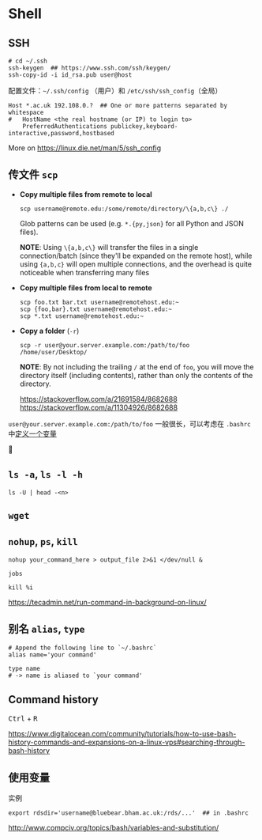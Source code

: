 # Shell

## SSH

```shell
# cd ~/.ssh
ssh-keygen  ## https://www.ssh.com/ssh/keygen/
ssh-copy-id -i id_rsa.pub user@host
```

配置文件：`~/.ssh/config` （用户）和 `/etc/ssh/ssh_config`（全局）

```
Host *.ac.uk 192.108.0.?  ## One or more patterns separated by whitespace
#   HostName <the real hostname (or IP) to login to>
    PreferredAuthentications publickey,keyboard-interactive,password,hostbased
```

More on <https://linux.die.net/man/5/ssh_config>

## 传文件 `scp`

- **Copy multiple files from remote to local**

  ```shell
  scp username@remote.edu:/some/remote/directory/\{a,b,c\} ./
  ```

  Glob patterns can be used (e.g. `*.{py,json}` for all Python and JSON files).

  **NOTE**: Using `\{a,b,c\}` will transfer the files in a single connection/batch (since they'll be expanded on the remote host), while using `{a,b,c}` will open multiple connections, and the overhead is quite noticeable when transferring many files

- **Copy multiple files from local to remote**

  ```shell
  scp foo.txt bar.txt username@remotehost.edu:~
  scp {foo,bar}.txt username@remotehost.edu:~
  scp *.txt username@remotehost.edu:~
  ```

- **Copy a folder** (`-r`)

  ```shell
  scp -r user@your.server.example.com:/path/to/foo /home/user/Desktop/
  ```

  **NOTE**: By not including the trailing `/` at the end of `foo`, you will move the directory itself (including contents), rather than only the contents of the directory.

  <https://stackoverflow.com/a/21691584/8682688>
  <https://stackoverflow.com/a/11304926/8682688>

`user@your.server.example.com:/path/to/foo` 一般很长，可以考虑在 `.bashrc` 中[定义一个变量](#使用变量)

<!-- 按功能总结 -->

🚧

## `ls -a`, `ls -l -h`

`ls -U | head -<n>`

## `wget`

## `nohup`, `ps`, `kill`

```
nohup your_command_here > output_file 2>&1 </dev/null &

jobs

kill %i
```

https://tecadmin.net/run-command-in-background-on-linux/

## 别名 `alias`, `type`

```
# Append the following line to `~/.bashrc`
alias name='your command'

type name
# -> name is aliased to `your command'
```

## Command history

<kbd>Ctrl</kbd> + <kbd>R</kbd>

https://www.digitalocean.com/community/tutorials/how-to-use-bash-history-commands-and-expansions-on-a-linux-vps#searching-through-bash-history

## 使用变量

实例

```
export rdsdir='username@bluebear.bham.ac.uk:/rds/...'  ## in .bashrc
```

http://www.compciv.org/topics/bash/variables-and-substitution/
